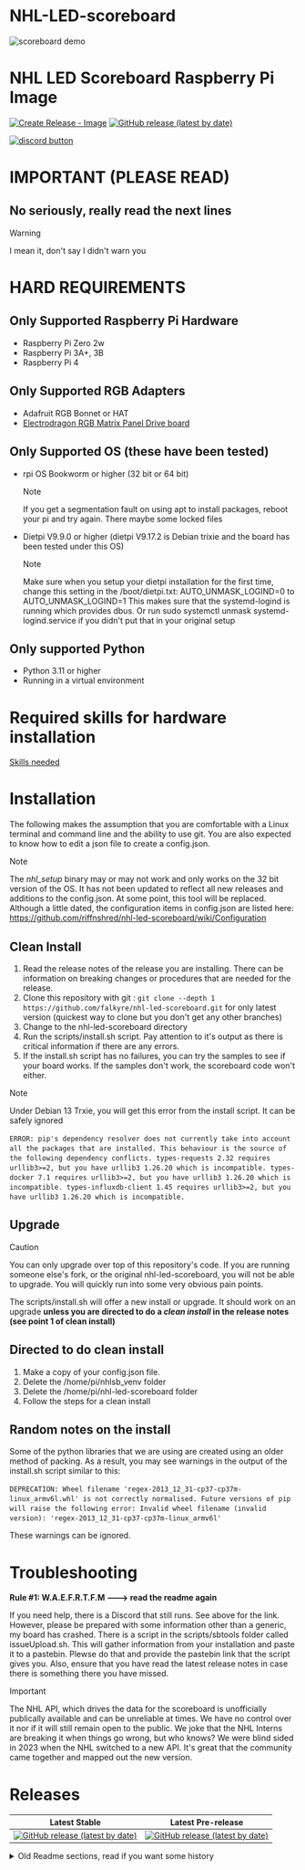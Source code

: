 
# NHL-LED-scoreboard

![scoreboard demo](assets/images/scoreboard.jpg)

# NHL LED Scoreboard Raspberry Pi Image 

[![Create Release - Image](https://github.com/falkyre/nhl-led-scoreboard-img/actions/workflows/main.yml/badge.svg)](https://github.com/falkyre/nhl-led-scoreboard-img/actions/workflows/main.yml)
[![GitHub release (latest by date)](https://badgen.net/github/release/falkyre/nhl-led-scoreboard-img?label=Version)](https://github.com/falkyre/nhl-led-scoreboard-img/releases/latest)

[![discord button](assets/images/discord_button.png)](https://discord.gg/CWa5CzK)
# IMPORTANT (PLEASE READ)
## No seriously, really read the next lines
> [!WARNING]
> I mean it, don't say I didn't warn you

# HARD REQUIREMENTS
## Only Supported Raspberry Pi Hardware
* Raspberry Pi Zero 2w
* Raspberry Pi 3A+, 3B
* Raspberry Pi 4
## Only Supported RGB Adapters
* Adafruit RGB Bonnet or HAT
* [Electrodragon RGB Matrix Panel Drive board](https://www.electrodragon.com/product/rgb-matrix-panel-drive-board-for-raspberry-pi-v2/)
## Only Supported OS (these have been tested)
* rpi OS Bookworm or higher (32 bit or 64 bit)
    > [!NOTE]
    > If you get a segmentation fault on using apt to install packages, reboot your pi and try again.  There maybe some locked files
* Dietpi V9.9.0 or higher (dietpi V9.17.2 is Debian trixie and the board has been tested under this OS)
    > [!NOTE]
    > Make sure when you setup your dietpi installation for the first time, change this setting in the /boot/dietpi.txt:
    > AUTO_UNMASK_LOGIND=0 to AUTO_UNMASK_LOGIND=1
    > This makes sure that the systemd-logind is running which provides dbus. 
    > Or run sudo systemctl unmask systemd-logind.service if you didn't put that in your original setup
## Only supported Python
* Python 3.11 or higher
* Running in a virtual environment


# Required skills for hardware installation
[Skills needed](#skill-requirements-please-read)

# Installation
The following makes the assumption that you are comfortable with a Linux terminal and command line and the ability to use git.  You are also expected to know how to edit a json file to create a config.json. 
> [!NOTE]
> The _nhl_setup_ binary may or may not work and only works on the 32 bit version of the OS.  It has not been updated to reflect all new releases and additions to the config.json.  At some point, this tool will be replaced.  Although a little dated, the configuration items in config.json are listed here:  https://github.com/riffnshred/nhl-led-scoreboard/wiki/Configuration

## Clean Install
1. Read the release notes of the release you are installing.  There can be information on breaking changes or procedures that are needed for the release.
2. Clone this repository with git :  `git clone --depth 1 https://github.com/falkyre/nhl-led-scoreboard.git` for only latest version (quickest way to clone but you don't get any other branches)
3. Change to the nhl-led-scoreboard directory
4. Run the scripts/install.sh script.  Pay attention to it's output as there is critical information if there are any errors.
5. If the install.sh script has no failures, you can try the samples to see if your board works.  If the samples don't work, the scoreboard code won't either.  
> [!NOTE]
> Under Debian 13 Trxie, you will get this error from the install script.  It can be safely ignored

`ERROR: pip's dependency resolver does not currently take into account all the packages that are installed. This behaviour is the source of the following dependency conflicts.
types-requests 2.32 requires urllib3>=2, but you have urllib3 1.26.20 which is incompatible.
types-docker 7.1 requires urllib3>=2, but you have urllib3 1.26.20 which is incompatible.
types-influxdb-client 1.45 requires urllib3>=2, but you have urllib3 1.26.20 which is incompatible.`

   
## Upgrade
>[!CAUTION]
> You can only upgrade over top of this repository's code. If you are running someone else's fork, or the original nhl-led-scoreboard, you will not be able to upgrade.  You will quickly run into some very obvious pain points.

The scripts/install.sh will offer a new install or upgrade.  It should work on an upgrade **unless you are directed to do a _clean install_ in the release notes (see point 1 of clean install)**

## Directed to do clean install
1. Make a copy of your config.json file.
2. Delete the /home/pi/nhlsb_venv folder
3. Delete the /home/pi/nhl-led-scoreboard folder
4. Follow the steps for a clean install

## Random notes on the install
Some of the python libraries that we are using are created using an older method of packing.  As a result, you may see warnings in the output of the install.sh script similar to this:

`DEPRECATION: Wheel filename 'regex-2013_12_31-cp37-cp37m-linux_armv6l.whl' is not correctly normalised. Future versions of pip will raise the following error:
  Invalid wheel filename (invalid version): 'regex-2013_12_31-cp37-cp37m-linux_armv6l'`

These warnings can be ignored.

# Troubleshooting
**Rule #1:  W.A.E.F.R.T.F.M ---> read the readme again**

If you need help, there is a Discord that still runs.  See above for the link.  However, please be prepared with some information other than a generic, my board has crashed.  There is a script in the scripts/sbtools folder called issueUpload.sh.  This will gather information from your installation and paste it to a pastebin.  Plewse do that and provide the pastebin link that the script gives you.  Also, ensure that you have read the latest release notes in case there is something there you have missed.

>[!IMPORTANT]
> The NHL API, which drives the data for the scoreboard is unofficially publically available and can be unreliable at times.  We have no control over it nor if it will still remain open to the public.  We joke that the NHL Interns are breaking it when things go wrong, but who knows?  We were blind sided in 2023 when the NHL switched to a new API.  It's great that the community came together and mapped out the new version.

# Releases
| Latest Stable | Latest Pre-release |
| --- | --- |
|[![GitHub release (latest by date)](https://badgen.net/github/release/falkyre/nhl-led-scoreboard/stable?label=Version)](https://github.com/falkyre/nhl-led-scoreboard/releases/latest)|[![GitHub release (latest by date)](https://badgen.net/github/release/falkyre/nhl-led-scoreboard?label=Version)](https://github.com/falkyre/nhl-led-scoreboard/releases/latest)|


<details>
<summary>Old Readme sections, read if you want some history</summary>

## (2025-07-08) We now have an image and some Mammoth team names.
Effective release 2025.7.0, the minimum supported version of Python is 3.11.  If you run the latest rpiOS built on Debian Bookworm, you are ok.  Anything lower than Python 3.11, the install script WILL NOT COMPLETE with the proper Python libraries required to run the scoreboard.

I've switched over to using CALVER(https://calver.org/) versioning.  This will follow the YYYY.MM.minor numbering scheme.  So anything released n March of 2025 will have a 2025.3.x version number.  I've done this to step away from the old versioning and not keep updating the last V1.9.xxxxxx.

As of 2025.3.0, you can now download and run the scoreboard in a web browser using docker or podman.  The images are published here:  https://github.com/falkyre/nhl-led-scoreboard/pkgs/container/nhl-led-scoreboard and are two platforms (linux/amd64 or linux/arm64).  This is completely seperate from running the scoreboard on physical hardware and is just another way to enjoy this tremendous application.  The docker-compose.yml file will create a container with the code in this repository and run a webserver on port 8888 that will display the scoreboard.  If you don't run the docker-compose up from where you downloaded this repository, you'll have to change the ./config/config.json line in the docker-compose file to point to where you locally have a config.json file.  Change the TZ environment variable to reflect your timezone.  You can change the ports to use a different host based port if you want to (the format is host port:container port).  Don't change the container port number from 8888.

## (2025-01-10) It's ALIVE ... All hail V1.9.0 ... for now
This version of the NHL LED Scoreboard has been updated to work with the latest changes to the NHL API along with other additions that were planned for the next release.  This includes MQTT, a change to remove pyowm library as the OWM API it used has been deprecated.  Also, removed the use of the geocoder library as it was failing on doing a location lookup.  This release also adds the RGB Emulator code so you can also run the Web version of the NHL LED Scoreboard if you want to (use the --emulated command line)

## (2024-05-17) THE END ... For now...
After what seems to be some minor change in the NHL API, new issues arose which rendered the software unusable. I have been working on a new version built from the ground up and decided to put my focus on it instead of fixing and supporting this one. I therefore decided to Archive this repository. The plan is to roll out the new version in the fall, in time for the 2024-2025 NHL season.

## (2023-11-09)
old stats api is officially dead. please read below on the current state of the project. only thing that change is that the plan is that Ill start from scratch for the next version. No time frame on anything for now for reasons stated below

## (2023-10-11) Indefinitly on Hold. More changes and complications. Limited free time. Future uncertain (Don't build this for a friend).
Over the last few weeks, we discovered that the NHL API has changed to a new one and the previous version is now unreliable (even tho it came back to life after being out for a few days). More so, a lot of packages, plugins and more recently, the OS we use had a major update and the software stack we use to make this project work changed a lot. This means that the current documentation of this project is now partially deprecated. If you have enough know-how, you can make the project work. Due to unforeseen events in my life, I no longer have the same amount of free time to dedicate to this project, keep it up to date and make it easy to use. 

The current situation is, that if you have a working scoreboard, it should be fine while the previous NHL API is operational. If your scoreboard is not working at the moment, you may try the image version of the scoreboard offered by Falkyre. He's currently working on fixing a few things related to software changes and OS changes, but I believe he will have it up and running in the coming days. Again, this uses the previous version of the NHL API and thus, its fate is the same. 

What I'm focusing on with the little time I find is fixing the code of this project to use the new NHL API. This will take a bit of time. 


## Compatible Raspberry pi OS
V1.9.0 has been tested and used on the latest bookworm from Raspberry Pi (November 2024) as well as DietPi V9.9.0 (based on bookworm).
For v1.6.x and lower, use Raspberry Pi OS Lite (Legacy). The newer version of Raspberry pi OS (Bullseye) is not supported at the moment.  


### Supported Raspberry Pi models

The models we support are the Raspberry Pi Zero 2W, all the Raspberry pi 3 and the Pi 4 models. 

If you are looking to replace your raspberry pi Zero, I personally recommend the Raspberry pi 3A+. If you use the RGB Bonnet along with that, make sure to isolate the bottom of it with a few layers of Kapton tape or a layer of electrical tape.

## Description

This is a Python software made to display NHL live scores, stats, and more of your favorite teams, on a Raspberry Pi driven RGB LED matrix. An LED matrix panel (also called a Dot led matrix or dot matrix) is a panel of LEDs used to build huge displays as you see in arenas, malls, time square, etc...

## Skill requirements (PLEASE READ)
I reckon that a lot of interest come from users that have little to no experience with a raspberry pi or computers and how to set up and use electronic devices in general. To help yourself here are some basic skills you need in order to set up and use this software and the device you are about to build. 

* Basic knowledge of Bash command language and terminal navigation. Here is a starting point https://www.raspberrypi.org/documentation/linux/usage/commands.md
* Basic Knowledge of Electronics. 
* Willingness to fail and keep trying.
* (Optional but recommended) Basic soldering skill. 

This documentation offers technical information related to the installation and execution of this software only. You will need to figure out other unrelated technical processes through tutorials or searching on google.


## Disclaimer

This project relies on an undocumented NHL API which is also what nhl.com use. The data is not always accurate and might have delays and errors that's out of our control.

  

## Tutorials from other source

>"I followed instructions from somewhere else and I'm having issues"

  

This project is new and is in constant evolution. Please read the documentation and instructions to install and run this software provided here.

  

## Support and community

<a  href="assets/images/community_4.jpg"  target="_blank"><img  width="115"  src="assets/images/community_4.jpg"></a> <a  href="assets/images/community_2.jpg"  target="_blank"> <img  width="220"  src="assets/images/community_2.jpg"></a><a  href="assets/images/community_1.jpg"  target="_blank"> <img  width="220"  src="assets/images/community_1.jpg"></a> <a  href="assets/images/community_3.jpg"  target="_blank"> <img  width="220"  src="assets/images/community_3.jpg"></a>

**NEW on MARCH 2 2020***
The Discord Channel still exist, But We now use the new [Discussions](https://github.com/riffnshred/nhl-led-scoreboard/discussions) section. If you need help, are looking for resources, show off your setup or want to keep up with what's going on with the project, this is where it's all about.

## Requirements

Installation in a python virtual enviroment is now the preferred way of installation due to the upcoming Raspberry Pi OS Bookworm and Python 3.11.  The install.sh script will handle this for you (the venv will be installed in the directory ``nhlsb_venv`` in the home directory of the user doing the install).  This will change how the scoreboard is launched as you now need to reference the venv python and not the global python install. 

**Previous way with everything globally install as root user**

> `sudo python3 ./src/main.py [command line options]`

**Now with the venv**
> `sudo /home/pi/nhlsb-venv/bin/python3 ./src/main.py [command line options]`

Since version V1.0.0 you need python 3.3 and up.


## Time and data accuracy
The scoreboard refreshes the data at a faster rate (15 seconds by default, don't go faster than 10). This does not change the fact that the data from the API is refreshed every minute. The faster refresh rate allows catching the new data from the API faster.

Syncing the scoreboard with a TV Broadcast is, to my knowledge, impossible. The delay between the actual game and the TV broadcast is different depending on where you are in relation to the game's location. This also means that you will see the goal animation before it happens on TV sometimes. I'm working on this issue and looking to find a solution to implement a delay at some point. 

Also, it might happen the data shown on board might be wrong for a short time, even goals. That is because the API is drunk. If you see data that might be wrong, compare it to the nhl.com and see if it's different.


## Hardware and Assembly
Please refer to the [Hardware page](https://github.com/riffnshred/nhl-led-scoreboard/wiki/Hardware) in the wiki section. You will find everything you need to order and build your scoreboard.  

**IMPORTANT NOTE**: Even tho there are other ways to run an rgb led matrix, I only support for the Adafruit HAT and Adafruit Bonnet. They have a great tutorial on how to install both of them on their website. Follow these steps until **STEP 5** to assemble your setup. https://learn.adafruit.com/adafruit-rgb-matrix-bonnet-for-raspberry-pi/driving-matrices

If you create an issue because you are having trouble running your setup and you are using something different, I will close it and tell you to buy the appropriate parts or to check the [rpi-rgb-led-matrix ](https://github.com/hzeller/rpi-rgb-led-matrix) repo.


## Software Installation

### Method 1 - Using the nhl-led-scoreboard-img (Recommended)
You can now install, connect, configure and run the scoreboard using the new [nhl-led-scoreboard-img](https://github.com/falkyre/nhl-led-scoreboard-img)
PLEASE READ THE DOCUMENTATION AND TAKE YOUR TIME TO GO THROUGH THE PROCESS.
**NOTE**: This image has been tested but is still in Beta. If you have issues, Open a new issue on His repository. 

Download the image [HERE](https://github.com/falkyre/nhl-led-scoreboard-img/releases)


**Note that this images is generated AFTER I release a new update. keep an eye on the Badges at the top of the page or on the repository it self to see when the new image comes out**

### Method 2 - Standard installation and setup (For Dev and Modders).
This is the classic way to install and configure the scoreboard. If you want to do your own thing and add or modify components to your scoreboard, I recommend fallowing this guide to install, configure and run your scoreboard. 

[Step by step installation guide](https://github.com/riffnshred/nhl-led-scoreboard/wiki/Step-by-step-guide.)

### Method 3 - Software Emulation
You can install the software to run in an emulated mode via a variety of display adapters by using [RGBMatrixEmulator](https://github.com/ty-porter/RGBMatrixEmulator).

Installation is straight-forward using the emulator installer script appropriate for your operating system:

MacOS / Linux:

```sh
sh scripts/emulator_setup.sh
```

Windows:

```sh
TODO
```

Once your emulated software is installed, you can continue with [Step 5 of the manual setup guide].

Running the emulated version of the board is easy:

```sh
python3 src/main.py --emulated
```

See [RGBMatrixEmulator customization options] for further customization of the display.
 

## Shout-out

First, these two for making this repo top notch and already working on future versions:

- [Josh Kay](https://github.com/joshkay)

- [Sean Ostermann](https://github.com/falkyre)

This project was inspired by the [mlb-led-scoreboard](https://github.com/MLB-LED-Scoreboard/mlb-led-scoreboard). Go check it out and try it on your board, even if you are not a baseball fan, it's amazing.

I also used this [nhlscoreboard repo](https://github.com/quarterturn/nhlscoreboard) as a guide at the very beginning as I was learning python.
You all can thank [Drew Hynes](https://gitlab.com/dword4) for his hard work on documenting the free [nhl api](https://gitlab.com/dword4/nhlapi).

## Licensing

This project uses the GNU Public License. If you intend to sell these, the code must remain open source.
</details>